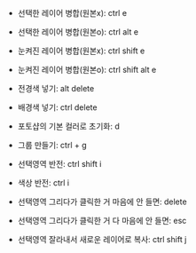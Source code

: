 
- 선택한 레이어 병합(원본x): ctrl e 
- 선택한 레이어 병합(원본o): ctrl alt e
- 눈켜진 레이어 병합(원본x): ctrl shift e
- 눈켜진 레이어 병합(원본o): ctrl shift alt e


- 전경색 넣기: alt delete
- 배경색 넣기: ctrl delete
- 포토샵의 기본 컬러로 초기화: d

- 그룹 만들기: ctrl + g

- 선택영역 반전: ctrl shift i
- 색상 반전: ctrl i
- 선택영역 그리다가 클릭한 거 마음에 안 들면: delete
- 선택영역 그리다가 클릭한 거 다 마음에 안 들면: esc
- 선택영역 잘라내서 새로운 레이어로 복사: ctrl shift j
